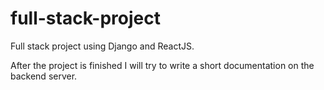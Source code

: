 # full-stack-project
Full stack project using Django and ReactJS.

After the project is finished I will try to write a short documentation on the backend server.
